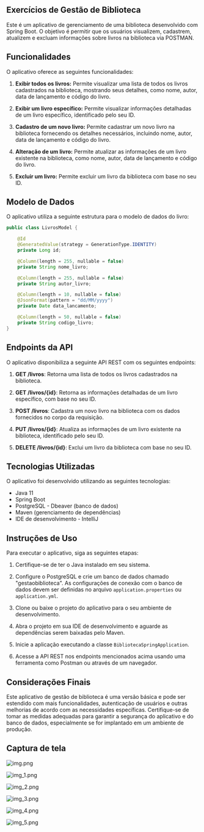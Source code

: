 ## Exercícios de Gestão de Biblioteca

Este é um aplicativo de gerenciamento de uma biblioteca desenvolvido com Spring Boot. 
O objetivo é permitir que os usuários visualizem, cadastrem, atualizem e excluam informações sobre livros na biblioteca via POSTMAN.

## Funcionalidades

O aplicativo oferece as seguintes funcionalidades:

1. **Exibir todos os livros:** Permite visualizar uma lista de todos os livros cadastrados na biblioteca, mostrando seus detalhes, como nome, autor, data de lançamento e código do livro.

2. **Exibir um livro específico:** Permite visualizar informações detalhadas de um livro específico, identificado pelo seu ID.

3. **Cadastro de um novo livro:** Permite cadastrar um novo livro na biblioteca fornecendo os detalhes necessários, incluindo nome, autor, data de lançamento e código do livro.

4. **Alteração de um livro:** Permite atualizar as informações de um livro existente na biblioteca, como nome, autor, data de lançamento e código do livro.

5. **Excluir um livro:** Permite excluir um livro da biblioteca com base no seu ID.

## Modelo de Dados

O aplicativo utiliza a seguinte estrutura para o modelo de dados do livro:

```java
public class LivrosModel {

    @Id
    @GeneratedValue(strategy = GenerationType.IDENTITY)
    private Long id;

    @Column(length = 255, nullable = false)
    private String nome_livro;

    @Column(length = 255, nullable = false)
    private String autor_livro;

    @Column(length = 10, nullable = false)
    @JsonFormat(pattern = "dd/MM/yyyy")
    private Date data_lancamento;

    @Column(length = 50, nullable = false)
    private String codigo_livro;
}
```

## Endpoints da API

O aplicativo disponibiliza a seguinte API REST com os seguintes endpoints:

1. **GET /livros**: Retorna uma lista de todos os livros cadastrados na biblioteca.

2. **GET /livros/{id}**: Retorna as informações detalhadas de um livro específico, com base no seu ID.

3. **POST /livros**: Cadastra um novo livro na biblioteca com os dados fornecidos no corpo da requisição.

4. **PUT /livros/{id}**: Atualiza as informações de um livro existente na biblioteca, identificado pelo seu ID.

5. **DELETE /livros/{id}**: Exclui um livro da biblioteca com base no seu ID.

## Tecnologias Utilizadas

O aplicativo foi desenvolvido utilizando as seguintes tecnologias:

- Java 11
- Spring Boot
- PostgreSQL - Dbeaver (banco de dados)
- Maven (gerenciamento de dependências)
- IDE de desenvolvimento - IntelliJ

## Instruções de Uso

Para executar o aplicativo, siga as seguintes etapas:

1. Certifique-se de ter o Java instalado em seu sistema.

2. Configure o PostgreSQL e crie um banco de dados chamado "gestaobiblioteca". As configurações de conexão com o banco de dados devem ser definidas no arquivo `application.properties` ou `application.yml`.

3. Clone ou baixe o projeto do aplicativo para o seu ambiente de desenvolvimento.

4. Abra o projeto em sua IDE de desenvolvimento e aguarde as dependências serem baixadas pelo Maven.

5. Inicie a aplicação executando a classe `BibliotecaSpringApplication`.

6. Acesse a API REST nos endpoints mencionados acima usando uma ferramenta como Postman ou através de um navegador.

## Considerações Finais

Este aplicativo de gestão de biblioteca é uma versão básica e pode ser estendido com mais funcionalidades, autenticação de usuários e outras melhorias de acordo com as necessidades específicas. 
Certifique-se de tomar as medidas adequadas para garantir a segurança do aplicativo e do banco de dados, especialmente se for implantado em um ambiente de produção.



## Captura de tela


![img.png](img.png)


![img_1.png](img_1.png)


![img_2.png](img_2.png)


![img_3.png](img_3.png)


![img_4.png](img_4.png)


![img_5.png](img_5.png)


